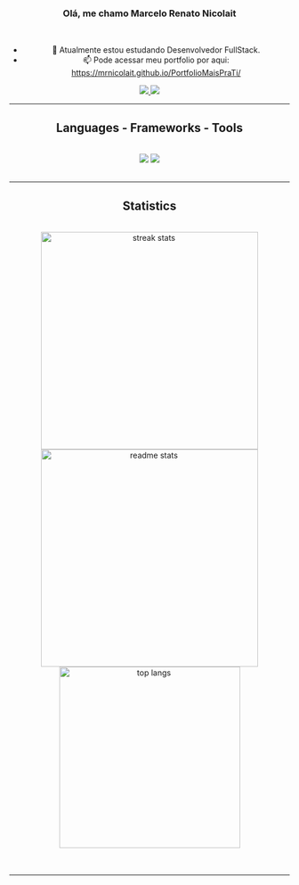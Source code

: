 <h3 align="center">Olá, me chamo Marcelo Renato Nicolait</h3>
<br/>
<div align="center">

- 🌱 Atualmente estou estudando Desenvolvedor FullStack.
- 📫 Pode acessar meu portfolio por aqui: https://mrnicolait.github.io/PortfolioMaisPraTi/
 </div>
 
<div align="center"> 
  <a href="mailto:mrnicolait@gmail.com">
    <img src="https://img.shields.io/badge/Gmail-333333?style=for-the-badge&logo=gmail&logoColor=red" />
  </a>
  <a href="https://www.linkedin.com/in/marcelo-nicolait/" target="_blank">
    <img src="https://img.shields.io/badge/LinkedIn-0077B5?style=for-the-badge&logo=linkedin&logoColor=white" target="_blank" />
  </a>
</div>

 <hr/>

<h2 align="center">Languages - Frameworks - Tools</h2>

<br/>
<div align="center">
  <img src="https://skillicons.dev/icons?i=vscode,git,html,css,react,nextjs,bootstrap" />
  <img src="https://skillicons.dev/icons?i=java,javascript,nodejs,typescript" /><br>
</div>
<br/>
<hr/>
<h2 align="center">Statistics</h2>
<br>
<div align=center>
  <img width=390 src="https://streak-stats.demolab.com/?user=mrnicolait&count_private=true&theme=react&border_radius=10" alt="streak stats"/>
  <img width=390 src="https://github-readme-stats.vercel.app/api?username=mrnicolait&count_private=true&show_icons=true&theme=react&rank_icon=github&border_radius=10" alt="readme stats" />
  <br/>
  <img width=325 align="center" src="https://github-readme-stats.vercel.app/api/top-langs/?username=mrnicolait&hide=HTML&langs_count=8&layout=compact&theme=react&border_radius=10&size_weight=0.5&count_weight=0.5&exclude_repo=github-readme-stats" alt="top langs" />
</div>
<br/><br/>
<hr/>
